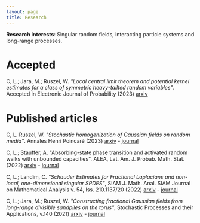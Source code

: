 ```yaml
---
layout: page
title: Research
---
```


**Research interests**: Singular random fields, interacting particle systems and long-range processes.

# Accepted
C, L.; Jara, M.; Ruszel, W. _"Local central limit theorem and potential kernel estimates for a class of symmetric heavy-tailted random variables"_.
Accepted in Electronic Journal of Probability (2023)
[arxiv](https://arxiv.org/abs/2101.01609)

# Published articles
C, L. Ruszel, W. _"Stochastic homogenization of Gaussian fields on random media"_. 
Annales Henri Poincaré (2023)
[arxiv](https://arxiv.org/abs/2201.12013) - [journal](https://link.springer.com/article/10.1007/s00023-023-01347-5)

C, L.; Stauffer, A. "Absorbing-state phase transition and activated random walks with unbounded capacities". 
ALEA, Lat. Am. J. Probab. Math. Stat. (2022)
[arxiv](https://arxiv.org/abs/2108.03038) - [journal](https://alea.impa.br/articles/v19/19-46.pdf)

C, L.; Landim, C. _"Schauder Estimates for Fractional Laplacians and non-local, one-dimensional singular SPDES"_,  SIAM J. Math. Anal. SIAM Journal on Mathematical Analysis v. 54, Iss. 210.1137/20 (2022)
[arxiv](https://arxiv.org/abs/1912.11869) - [journal](https://epubs.siam.org/doi/abs/10.1137/20M1382829)

C, L.; Jara, M.; Ruszel, W. _"Constructing fractional Gaussian fields from long-range divisible sandpiles on the torus"_, Stochastic Processes and their Applications, v.140 (2021)
[arxiv](https://arxiv.org/abs/1808.06078) - [journal](https://www.sciencedirect.com/science/article/pii/S0304414921000995)
